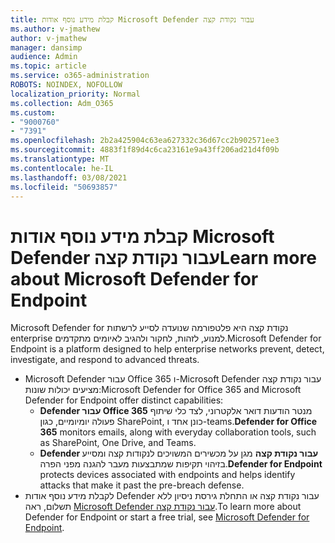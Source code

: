 ```yaml
---
title: קבלת מידע נוסף אודות Microsoft Defender עבור נקודת קצה
ms.author: v-jmathew
author: v-jmathew
manager: dansimp
audience: Admin
ms.topic: article
ms.service: o365-administration
ROBOTS: NOINDEX, NOFOLLOW
localization_priority: Normal
ms.collection: Adm_O365
ms.custom:
- "9000760"
- "7391"
ms.openlocfilehash: 2b2a425904c63ea627332c36d67cc2b902571ee3
ms.sourcegitcommit: 4883f1f89d4c6ca23161e9a43ff206ad21d4f09b
ms.translationtype: MT
ms.contentlocale: he-IL
ms.lasthandoff: 03/08/2021
ms.locfileid: "50693857"
---
```

# <a name="learn-more-about-microsoft-defender-for-endpoint"></a><span data-ttu-id="1e98e-102">קבלת מידע נוסף אודות Microsoft Defender עבור נקודת קצה</span><span class="sxs-lookup"><span data-stu-id="1e98e-102">Learn more about Microsoft Defender for Endpoint</span></span>

<span data-ttu-id="1e98e-103">Microsoft Defender for נקודת קצה היא פלטפורמה שנועדה לסייע לרשתות enterprise למנוע, לזהות, לחקור ולהגיב לאיומים מתקדמים.</span><span class="sxs-lookup"><span data-stu-id="1e98e-103">Microsoft Defender for Endpoint is a platform designed to help enterprise networks prevent, detect, investigate, and respond to advanced threats.</span></span>

- <span data-ttu-id="1e98e-104">Microsoft Defender עבור Office 365 ו-Microsoft Defender עבור נקודת קצה מציעים יכולות שונות:</span><span class="sxs-lookup"><span data-stu-id="1e98e-104">Microsoft Defender for Office 365 and Microsoft Defender for Endpoint offer distinct capabilities:</span></span>
  - <span data-ttu-id="1e98e-105">**Defender עבור Office 365** מנטר הודעות דואר אלקטרוני, לצד כלי שיתוף פעולה יומיומיים, כגון SharePoint, כונן אחד ו-teams.</span><span class="sxs-lookup"><span data-stu-id="1e98e-105">**Defender for Office 365** monitors emails, along with everyday collaboration tools, such as SharePoint, One Drive, and Teams.</span></span>
  - <span data-ttu-id="1e98e-106">**Defender עבור נקודת קצה** מגן על מכשירים המשויכים לנקודות קצה ומסייע בזיהוי תקיפות שמתבצעות מעבר להגנה מפני הפרה.</span><span class="sxs-lookup"><span data-stu-id="1e98e-106">**Defender for Endpoint** protects devices associated with endpoints and helps identify attacks that make it past the pre-breach defense.</span></span>
- <span data-ttu-id="1e98e-107">לקבלת מידע נוסף אודות Defender עבור נקודת קצה או התחלת גירסת ניסיון ללא תשלום, ראה [Microsoft Defender עבור נקודת קצה](https://go.microsoft.com/fwlink/?linkid=2094113).</span><span class="sxs-lookup"><span data-stu-id="1e98e-107">To learn more about Defender for Endpoint or start a free trial, see [Microsoft Defender for Endpoint](https://go.microsoft.com/fwlink/?linkid=2094113).</span></span>
